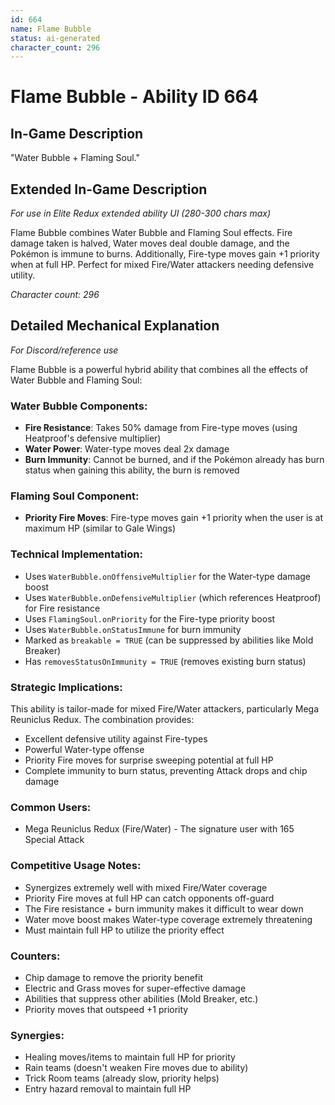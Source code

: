 ```yaml
---
id: 664
name: Flame Bubble
status: ai-generated
character_count: 296
---
```


# Flame Bubble - Ability ID 664

## In-Game Description
"Water Bubble + Flaming Soul."

## Extended In-Game Description
*For use in Elite Redux extended ability UI (280-300 chars max)*

Flame Bubble combines Water Bubble and Flaming Soul effects. Fire damage taken is halved, Water moves deal double damage, and the Pokémon is immune to burns. Additionally, Fire-type moves gain +1 priority when at full HP. Perfect for mixed Fire/Water attackers needing defensive utility.

*Character count: 296*

## Detailed Mechanical Explanation
*For Discord/reference use*

Flame Bubble is a powerful hybrid ability that combines all the effects of Water Bubble and Flaming Soul:

### Water Bubble Components:
- **Fire Resistance**: Takes 50% damage from Fire-type moves (using Heatproof's defensive multiplier)
- **Water Power**: Water-type moves deal 2x damage
- **Burn Immunity**: Cannot be burned, and if the Pokémon already has burn status when gaining this ability, the burn is removed

### Flaming Soul Component:
- **Priority Fire Moves**: Fire-type moves gain +1 priority when the user is at maximum HP (similar to Gale Wings)

### Technical Implementation:
- Uses `WaterBubble.onOffensiveMultiplier` for the Water-type damage boost
- Uses `WaterBubble.onDefensiveMultiplier` (which references Heatproof) for Fire resistance
- Uses `FlamingSoul.onPriority` for the Fire-type priority boost
- Uses `WaterBubble.onStatusImmune` for burn immunity
- Marked as `breakable = TRUE` (can be suppressed by abilities like Mold Breaker)
- Has `removesStatusOnImmunity = TRUE` (removes existing burn status)

### Strategic Implications:
This ability is tailor-made for mixed Fire/Water attackers, particularly Mega Reuniclus Redux. The combination provides:
- Excellent defensive utility against Fire-types
- Powerful Water-type offense
- Priority Fire moves for surprise sweeping potential at full HP
- Complete immunity to burn status, preventing Attack drops and chip damage

### Common Users:
- Mega Reuniclus Redux (Fire/Water) - The signature user with 165 Special Attack

### Competitive Usage Notes:
- Synergizes extremely well with mixed Fire/Water coverage
- Priority Fire moves at full HP can catch opponents off-guard
- The Fire resistance + burn immunity makes it difficult to wear down
- Water move boost makes Water-type coverage extremely threatening
- Must maintain full HP to utilize the priority effect

### Counters:
- Chip damage to remove the priority benefit
- Electric and Grass moves for super-effective damage
- Abilities that suppress other abilities (Mold Breaker, etc.)
- Priority moves that outspeed +1 priority

### Synergies:
- Healing moves/items to maintain full HP for priority
- Rain teams (doesn't weaken Fire moves due to ability)
- Trick Room teams (already slow, priority helps)
- Entry hazard removal to maintain full HP